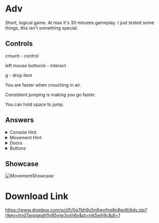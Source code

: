 # Adv
Short, logical game. At max it's 30 minutes gameplay. I just tested some things, this isn't something special.

## Controls
crouch - control

left mouse button/e - interact

g - drop item

You are faster when crouching in air.

Consistent jumping is making you go faster.

You can hold space to jump.

## Answers
<details>
  <summary>Console Hint</summary>

  ```
  134
  ```
</details>
<details>
  <summary>Movement Hint</summary>

  ```
  You can get speed from jumping in place,
  when you put all key up, you lost your speed.
  ```
</details>
<details>
  <summary>Doors</summary>

  ```
  Use "S" Key
  ```
</details>
<details>
  <summary>Buttons</summary>

  ```
  What other cubes you can use?
  What other items?
  ```
</details>

## Showcase
![MovementShowcase](https://github.com/user-attachments/assets/8d79484e-c72b-43ea-8f38-b85985628634)


# Download Link
https://www.dropbox.com/scl/fi/0g7bh9u5n6wyfnq8o8px8/Adv.zip?rlkey=tmd7aypgeahflv85vjw3vxh6y&st=njk5wh9c&dl=1
